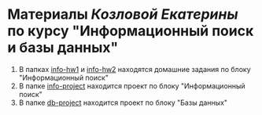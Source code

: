 # Материалы _Козловой Екатерины_ по курсу "Информационный поиск и базы данных"

1. В папках [info-hw1](https://github.com/hse-courses-tokubetsu/hw1-KatiaKozlova/tree/b2b2b56d6ec5034f0e2594db04d69dbcf370fecc) и [info-hw2](https://github.com/hse-courses-tokubetsu/hw2-KatiaKozlova/tree/e416be35f18b167b29891ce1240d36706f7b8fa4) находятся домашние задания по блоку "Информационный поиск"
2. В папке [info-project](https://github.com/hse-courses-tokubetsu/project-KatiaKozlova/tree/f80014469c05c83dc094624e980b67ad5c74558d) находится проект по блоку "Информационный поиск"
3. В папке [db-project](./db-project) находится проект по блоку "Базы данных"
